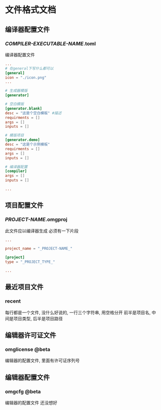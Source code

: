 # 文件格式文档

## 编译器配置文件
### _COMPILER-EXECUTABLE-NAME_.toml
编译器配置文件
```toml
...
# 在general下写什么都可以
[general]
icon = "./icon.png"
...

# 生成器模版
[generator]

# 空白模版
[generator.blank]
desc = "这是个空白模板" #描述
requirments = []
args = []
inputs = []

# 模版项目
[generator.demo]
desc = "这是个示例模板"
requirments = []
args = []
inputs = []

# 编译器配置
[compiler]
args = []
inputs = []

...
```

## 项目配置文件
### _PROJECT-NAME_.omgproj 
此文件应以编译器生成
必须有一下片段
```toml
...

project_name = "_PROJECT-NAME_"

[project]
type = "_PROJECT_TYPE_"

...
```

## 最近项目文件
### recent
每行都是一个文件, 没什么好说的, 一行三个字符串, 用空格分开
前半是项目名, 中间是项目类型, 后半是项目路径

## 编辑器许可证文件
### omglicense @beta
编辑器的配置文件, 里面有许可证序列号

## 编辑器配置文件
### omgcfg @beta
编辑器的配置文件 还没想好
